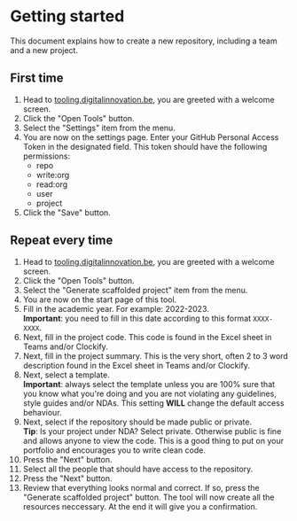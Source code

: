 # Getting started

This document explains how to create a new repository, including a team and a new project.

## First time

1. Head to [tooling.digitalinnovation.be](https://tooling.digitalinnovation.be), you are greeted with a welcome screen.
1. Click the "Open Tools" button.
1. Select the "Settings" item from the menu.
1. You are now on the settings page. Enter your GitHub Personal Access Token in the designated field. This token should have the following permissions:
   - repo
   - write:org
   - read:org
   - user
   - project
1. Click the "Save" button.

## Repeat every time

1. Head to [tooling.digitalinnovation.be](https://tooling.digitalinnovation.be), you are greeted with a welcome screen.
1. Click the "Open Tools" button.
1. Select the "Generate scaffolded project" item from the menu.
1. You are now on the start page of this tool.
1. Fill in the academic year. For example: 2022-2023.  
   **Important**: you need to fill in this date according to this format `XXXX-XXXX`.
1. Next, fill in the project code. This code is found in the Excel sheet in Teams and/or Clockify.
1. Next, fill in the project summary. This is the very short, often 2 to 3 word description found in the Excel sheet in Teams and/or Clockify.
1. Next, select a template.  
   **Important**: always select the template unless you are 100% sure that you know what you're doing and you are not violating any guidelines, style guides and/or NDAs. This setting **WILL** change the default access behaviour.
1. Next, select if the repository should be made public or private.  
   **Tip**: Is your project under NDA? Select private. Otherwise public is fine and allows anyone to view the code. This is a good thing to put on your portfolio and encourages you to write clean code.
1. Press the "Next" button.
1. Select all the people that should have access to the repository.
1. Press the "Next" button.
1. Review that everything looks normal and correct. If so, press the "Generate scaffolded project" button. The tool will now create all the resources neccessary. At the end it will give you a confirmation.
